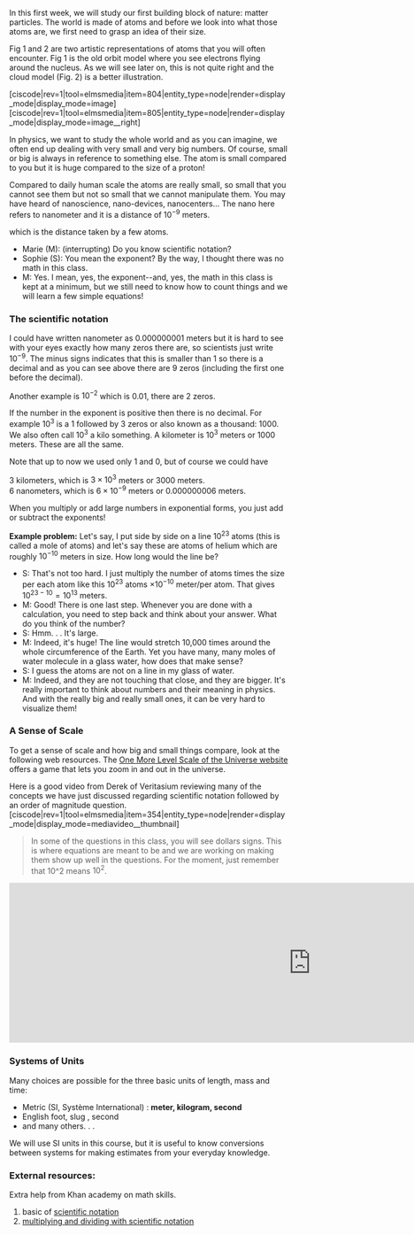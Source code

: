 In this first week, we will study our first building block of nature: matter particles. The world is made of atoms and before we look into what those atoms are, we first need to grasp an idea of their size.

Fig 1 and 2 are two artistic representations of atoms that you will often encounter. Fig 1 is the old orbit model where you see electrons flying around the nucleus. As we will see later on, this is not quite right and the cloud model (Fig. 2) is a better illustration.

[ciscode|rev=1|tool=elmsmedia|item=804|entity_type=node|render=display_mode|display_mode=image]
[ciscode|rev=1|tool=elmsmedia|item=805|entity_type=node|render=display_mode|display_mode=image__right]

In physics, we want to study the whole world and as you can imagine, we often end up dealing with very small and very big numbers. Of course, small or big is always in reference to something else. The atom is small compared to you but it is huge compared to the size of a proton!

Compared to daily human scale the atoms are really small, so small that you cannot see them but not so small that we cannot manipulate them. You may have heard of nanoscience, nano-devices, nanocenters... The nano here refers to nanometer and it is a distance of $10^{-9}$ meters.  
  
which is the distance taken by a few atoms.

- Marie (M): (interrupting) Do you know scientific notation?
- Sophie (S): You mean the exponent? By the way, I thought there was no math in this class.
- M: Yes. I mean, yes, the exponent--and, yes, the math in this class is kept at a minimum, but we still need to know how to count things and we will learn a few simple equations!

### The scientific notation


I could have written nanometer as 0.000000001 meters but it is hard to see with your eyes exactly how many zeros there are, so scientists just write $10^{-9}$. The minus signs indicates that this is smaller than 1 so there is a decimal and as you can see above there are 9 zeros (including the first one before the decimal).

Another example is $10^{-2}$ which is 0.01, there are 2 zeros.

If the number in the exponent is positive then there is no decimal. For example $10^3$ is a 1 followed by 3 zeros or also known as a thousand: 1000. We also often call $10^3$ a kilo something. A kilometer is $10^3$ meters or 1000 meters. These are all the same.

Note that up to now we used only 1 and 0, but of course we could have

3 kilometers, which is $3 \times 10^3$ meters or 3000 meters.  
6 nanometers, which is $6 \times 10^{-9}$ meters or 0.000000006 meters.

When you multiply or add large numbers in exponential forms, you just add or subtract the exponents!

**Example problem:** Let's say, I put side by side on a line $10^{23}$ atoms (this is called a mole of atoms) and let's say these are atoms of helium which are roughly $10^{-10}$ meters in size. How long would the line be?

- S: That's not too hard. I just multiply the number of atoms times the size per each atom like this $10^{23}$ atoms $\times 10^{−10}$ meter/per atom. That gives $10^{23−10}=10^{13}$ meters.
- M: Good! There is one last step. Whenever you are done with a calculation, you need to step back and think about your answer. What do you think of the number?
- S: Hmm. . . It's large.
- M: Indeed, it's huge! The line would stretch 10,000 times around the whole circumference of the Earth. Yet you have many, many moles of water molecule in a glass water, how does that make sense?
- S: I guess the atoms are not on a line in my glass of water.
- M: Indeed, and they are not touching that close, and they are bigger. It's really important to think about numbers and their meaning in physics. And with the really big and really small ones, it can be very hard to visualize them!

### A Sense of Scale

To get a sense of scale and how big and small things compare, look at the following web resources. The [One More Level Scale of the Universe website](http://www.onemorelevel.com/game/scale_of_the_universe_2012) offers a game that lets you zoom in and out in the universe.

Here is a good video from Derek of Veritasium reviewing many of the concepts we have just discussed regarding scientific notation followed by an order of magnitude question.
[ciscode|rev=1|tool=elmsmedia|item=354|entity_type=node|render=display_mode|display_mode=mediavideo__thumbnail]

> In some of the questions in this class, you will see dollars signs. This is where equations are meant to be and we are working on making them show up well in the questions. For the moment, just remember that 10^2 means $10^2$. 

<iframe src="https://h5p.org/h5p/embed/74441" width="1090" height="289" frameborder="0" allowfullscreen="allowfullscreen"></iframe><script src="https://h5p.org/sites/all/modules/h5p/library/js/h5p-resizer.js" charset="UTF-8"></script>

### Systems of Units

Many choices are possible for the three basic units of length, mass and time:

- Metric (SI, Système International) : **meter, kilogram, second**
- English foot, slug , second
- and many others. . .

We will use SI units in this course, but it is useful to know conversions between systems for making estimates from your everyday knowledge.

### External resources:

Extra help from Khan academy on math skills.

1. basic of [scientific notation](http://youtu.be/i6lfVUp5RW8)
2. [multiplying and dividing with scientific notation](http://youtu.be/497oIjqRPco)